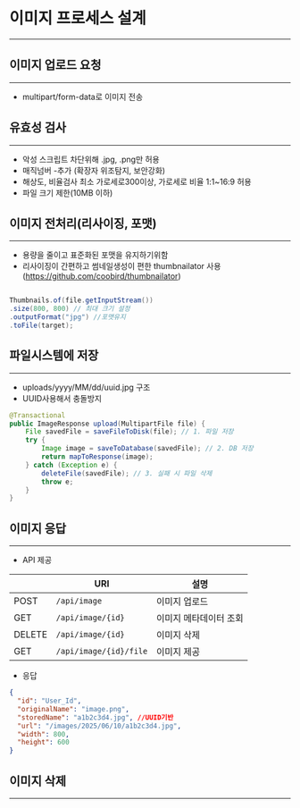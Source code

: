 # 이미지 프로세스 설계


---

## 이미지 업로드 요청


---


- multipart/form-data로 이미지 전송



## 유효성 검사

---

- 악성 스크립트 차단위해 .jpg, .png만 허용
- 매직넘버 -추가 (확장자 위조탐지, 보안강화)
- 해상도, 비율검사  최소 가로세로300이상, 가로세로 비율 1:1~16:9 허용
- 파일 크기 제한(10MB 이하)


## 이미지 전처리(리사이징, 포맷)

---

- 용량을 줄이고 표준화된 포맷을 유지하기위함
- 리사이징이 간편하고 썸네일생성이 편한 thumbnailator 사용 (https://github.com/coobird/thumbnailator)
```java

Thumbnails.of(file.getInputStream())
.size(800, 800) // 최대 크기 설정
.outputFormat("jpg") //포맷유지
.toFile(target);

```

## 파일시스템에 저장

---

- uploads/yyyy/MM/dd/uuid.jpg 구조
- UUID사용해서 충돌방지


```java
@Transactional
public ImageResponse upload(MultipartFile file) {
    File savedFile = saveFileToDisk(file); // 1. 파일 저장
    try {
        Image image = saveToDatabase(savedFile); // 2. DB 저장
        return mapToResponse(image);
    } catch (Exception e) {
        deleteFile(savedFile); // 3. 실패 시 파일 삭제
        throw e;
    }
}
```

## 이미지 응답

---

- API 제공

| | URI                  | 설명                 |
| ----------- | -------------------- | ------------------ |
| POST        | `/api/image`         | 이미지 업로드            |
| GET         | `/api/image/{id}`    | 이미지 메타데이터 조회       |
| DELETE      | `/api/image/{id}`    | 이미지  삭제            |
| GET         | `/api/image/{id}/file` | 이미지 제공 |

- 응답

```json
{
  "id": "User_Id",
  "originalName": "image.png",
  "storedName": "a1b2c3d4.jpg", //UUID기반
  "url": "/images/2025/06/10/a1b2c3d4.jpg",
  "width": 800,
  "height": 600
}
```

## 이미지 삭제

---






